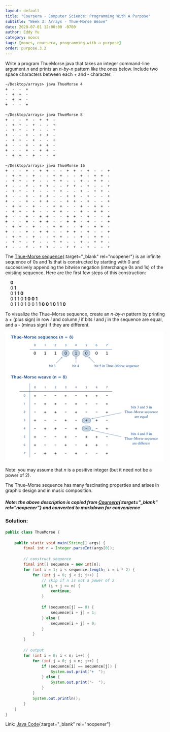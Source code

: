 ```yaml
---
layout: default
title: "Coursera - Computer Science: Programming With A Purpose"
subtitle: "Week 3: Arrays - Thue-Morse Weave"
date: 2020-07-01 12:00:00 -0700
author: Eddy Yu
category: moocs
tags: [moocs, coursera, programming with a purpose]
order: purpose.3.2
---
```


Write a program ThueMorse.java that takes an integer command-line argument 
_n_ and prints an _n-by-n_ pattern like the ones below. Include two space 
characters between each + and - character.

```
~/Desktop/arrays> java ThueMorse 4
+  -  -  +
-  +  +  -
-  +  +  -
+  -  -  +

~/Desktop/arrays> java ThueMorse 8
+  -  -  +  -  +  +  -
-  +  +  -  +  -  -  +
-  +  +  -  +  -  -  +
+  -  -  +  -  +  +  -
-  +  +  -  +  -  -  +
+  -  -  +  -  +  +  -
+  -  -  +  -  +  +  -
-  +  +  -  +  -  -  +

~/Desktop/arrays> java ThueMorse 16
+  -  -  +  -  +  +  -  -  +  +  -  +  -  -  +
-  +  +  -  +  -  -  +  +  -  -  +  -  +  +  -
-  +  +  -  +  -  -  +  +  -  -  +  -  +  +  -
+  -  -  +  -  +  +  -  -  +  +  -  +  -  -  +
-  +  +  -  +  -  -  +  +  -  -  +  -  +  +  -
+  -  -  +  -  +  +  -  -  +  +  -  +  -  -  +
+  -  -  +  -  +  +  -  -  +  +  -  +  -  -  +
-  +  +  -  +  -  -  +  +  -  -  +  -  +  +  -
-  +  +  -  +  -  -  +  +  -  -  +  -  +  +  -
+  -  -  +  -  +  +  -  -  +  +  -  +  -  -  +
+  -  -  +  -  +  +  -  -  +  +  -  +  -  -  +
-  +  +  -  +  -  -  +  +  -  -  +  -  +  +  -
+  -  -  +  -  +  +  -  -  +  +  -  +  -  -  +
-  +  +  -  +  -  -  +  +  -  -  +  -  +  +  -
-  +  +  -  +  -  -  +  +  -  -  +  -  +  +  -
+  -  -  +  -  +  +  -  -  +  +  -  +  -  -  +
```

The [Thue-Morse sequence](https://en.wikipedia.org/wiki/Thue%E2%80%93Morse_sequence){:target="_blank" rel="noopener"}
is an infinite sequence of 0s and 1s that is constructed by starting with 0 
and successively appending the bitwise negation (interchange 0s and 1s) of the 
existing sequence. Here are the first few steps of this construction: 

&nbsp;&nbsp;&nbsp;&nbsp;__0__<br/>
&nbsp;&nbsp;&nbsp;&nbsp;0 __1__<br/>
&nbsp;&nbsp;&nbsp;&nbsp;0 1 __1 0__<br/>
&nbsp;&nbsp;&nbsp;&nbsp;0 1 1 0 __1 0 0 1__<br/>
&nbsp;&nbsp;&nbsp;&nbsp;0 1 1 0 1 0 0 1 __1 0 0 1 0 1 1 0__

To visualize the Thue–Morse sequence, create an _n-by-n_ pattern by printing a + 
(plus sign) in row _i_ and column _j_ if bits _i_ and _j_ in the sequence are 
equal, and a - (minus sign) if they are different. 

<img src="thue-morse.png" width="500">

Note: you may assume that _n_ is a positive integer (but it need not be a power
of 2).

The Thue–Morse sequence has many fascinating properties and arises in graphic 
design and in music composition.

##### Note: the above description is copied from [Coursera](https://coursera.cs.princeton.edu/introcs/assignments/arrays/specification.php){:target="_blank" rel="noopener"} and converted to markdown for convenience

### Solution:
```java
public class ThueMorse {

    public static void main(String[] args) {
        final int n = Integer.parseInt(args[0]);

        // construct sequence
        final int[] sequence = new int[n];
        for (int i = 1; i < sequence.length; i = i * 2) {
            for (int j = 0; j < i; j++) {
                // skip if n is not a power of 2
                if (i + j >= n) {
                    continue;
                }

                if (sequence[j] == 0) {
                    sequence[i + j] = 1;
                } else {
                    sequence[i + j] = 0;
                }
            }
        }

        // output
        for (int i = 0; i < n; i++) {
            for (int j = 0; j < n; j++) {
                if (sequence[i] == sequence[j]) {
                    System.out.print("+  ");
                } else {
                    System.out.print("-  ");
                }
            }
            System.out.println();
        }
    }
}
``` 
Link: [Java Code](https://github.com/eddycyu/programming-with-a-purpose/blob/master/src/ThueMorse.java){:target="_blank" rel="noopener"}
